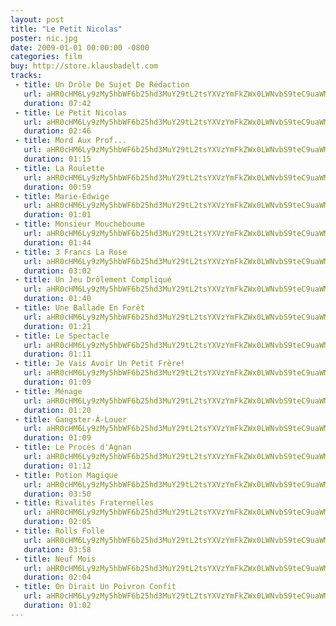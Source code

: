 ```yaml
---
layout: post
title: "Le Petit Nicolas"
poster: nic.jpg
date: 2009-01-01 00:00:00 -0800
categories: film
buy: http://store.klausbadelt.com
tracks:
 - title: Un Drôle De Sujet De Rédaction
   url: aHR0cHM6Ly9zMy5hbWF6b25hd3MuY29tL2tsYXVzYmFkZWx0LWNvbS9teC9uaWMvMDEgVW4gRHLDtGxlIERlIFN1amV0IERlIFLDqWRhY3Rpb24ubXAz
   duration: 07:42
 - title: Le Petit Nicolas
   url: aHR0cHM6Ly9zMy5hbWF6b25hd3MuY29tL2tsYXVzYmFkZWx0LWNvbS9teC9uaWMvMDIgTGUgUGV0aXQgTmljb2xhcy5tcDM=
   duration: 02:46
 - title: Mord Aux Prof...
   url: aHR0cHM6Ly9zMy5hbWF6b25hd3MuY29tL2tsYXVzYmFkZWx0LWNvbS9teC9uaWMvMDMgTW9yZCBBdXggUHJvZi4uLi5tcDM=
   duration: 01:15
 - title: La Roulette
   url: aHR0cHM6Ly9zMy5hbWF6b25hd3MuY29tL2tsYXVzYmFkZWx0LWNvbS9teC9uaWMvMDQgTGEgUm91bGV0dGUubXAz
   duration: 00:59
 - title: Marie-Edwige
   url: aHR0cHM6Ly9zMy5hbWF6b25hd3MuY29tL2tsYXVzYmFkZWx0LWNvbS9teC9uaWMvMDUgTWFyaWUtRWR3aWdlLm1wMw==
   duration: 01:01
 - title: Monsieur Moucheboume
   url: aHR0cHM6Ly9zMy5hbWF6b25hd3MuY29tL2tsYXVzYmFkZWx0LWNvbS9teC9uaWMvMDYgTW9uc2lldXIgTW91Y2hlYm91bWUubXAz
   duration: 01:44
 - title: 3 Francs La Rose
   url: aHR0cHM6Ly9zMy5hbWF6b25hd3MuY29tL2tsYXVzYmFkZWx0LWNvbS9teC9uaWMvMDcgMyBGcmFuY3MgTGEgUm9zZS5tcDM=
   duration: 03:02
 - title: Un Jeu Drôlement Compliqué
   url: aHR0cHM6Ly9zMy5hbWF6b25hd3MuY29tL2tsYXVzYmFkZWx0LWNvbS9teC9uaWMvMDggVW4gSmV1IERyw7RsZW1lbnQgQ29tcGxpcXXDqS5tcDM=
   duration: 01:40
 - title: Une Ballade En Forêt
   url: aHR0cHM6Ly9zMy5hbWF6b25hd3MuY29tL2tsYXVzYmFkZWx0LWNvbS9teC9uaWMvMDkgVW5lIEJhbGxhZGUgRW4gRm9yw6p0Lm1wMw==
   duration: 01:21
 - title: Le Spectacle
   url: aHR0cHM6Ly9zMy5hbWF6b25hd3MuY29tL2tsYXVzYmFkZWx0LWNvbS9teC9uaWMvMTAgTGUgU3BlY3RhY2xlLm1wMw==
   duration: 01:11
 - title: Je Vais Avoir Un Petit Frère!
   url: aHR0cHM6Ly9zMy5hbWF6b25hd3MuY29tL2tsYXVzYmFkZWx0LWNvbS9teC9uaWMvMTEgSmUgVmFpcyBBdm9pciBVbiBQZXRpdCBGcsOocmUhLm1wMw==
   duration: 01:09
 - title: Ménage
   url: aHR0cHM6Ly9zMy5hbWF6b25hd3MuY29tL2tsYXVzYmFkZWx0LWNvbS9teC9uaWMvMTIgTcOpbmFnZS5tcDM=
   duration: 01:20
 - title: Gangster-À-Louer
   url: aHR0cHM6Ly9zMy5hbWF6b25hd3MuY29tL2tsYXVzYmFkZWx0LWNvbS9teC9uaWMvMTMgR2FuZ3N0ZXItw4AtTG91ZXIubXAz
   duration: 01:09
 - title: Le Procès d'Agnan
   url: aHR0cHM6Ly9zMy5hbWF6b25hd3MuY29tL2tsYXVzYmFkZWx0LWNvbS9teC9uaWMvMTQgTGUgUHJvY8OocyBkJ0FnbmFuLm1wMw==
   duration: 01:12
 - title: Potion Magique
   url: aHR0cHM6Ly9zMy5hbWF6b25hd3MuY29tL2tsYXVzYmFkZWx0LWNvbS9teC9uaWMvMTUgUG90aW9uIE1hZ2lxdWUubXAz
   duration: 03:50
 - title: Rivalités Fraternelles
   url: aHR0cHM6Ly9zMy5hbWF6b25hd3MuY29tL2tsYXVzYmFkZWx0LWNvbS9teC9uaWMvMTYgUml2YWxpdMOpcyBGcmF0ZXJuZWxsZXMubXAz
   duration: 02:05
 - title: Rolls Folle
   url: aHR0cHM6Ly9zMy5hbWF6b25hd3MuY29tL2tsYXVzYmFkZWx0LWNvbS9teC9uaWMvMTcgUm9sbHMgRm9sbGUubXAz
   duration: 03:58
 - title: Neuf Mois
   url: aHR0cHM6Ly9zMy5hbWF6b25hd3MuY29tL2tsYXVzYmFkZWx0LWNvbS9teC9uaWMvMTggTmV1ZiBNb2lzLm1wMw==
   duration: 02:04
 - title: On Dirait Un Poivron Confit
   url: aHR0cHM6Ly9zMy5hbWF6b25hd3MuY29tL2tsYXVzYmFkZWx0LWNvbS9teC9uaWMvMTkgT24gRGlyYWl0IFVuIFBvaXZyb24gQ29uZml0Lm1wMw==
   duration: 01:02
---
```

